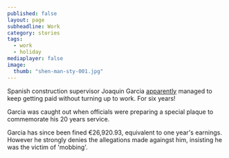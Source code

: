 ```yaml
---
published: false
layout: page
subheadline: Work
category: stories
tags: 
  - work
  - holiday
mediaplayer: false
image: 
  thumb: "shen-man-sty-001.jpg"
---
```


Spanish construction supervisor Joaquin Garcia [apparently](http://www.bbc.com/news/world-europe-35557725) managed to keep getting paid without turning up to work. For six years!


Garcia was caught out when officials were preparing a special plaque to commemorate his 20 years service.


Garcia has since been fined €26,920.93, equivalent to one year's earnings. However he strongly denies the allegations made againgst him, insisting he was the victim of 'mobbing'.